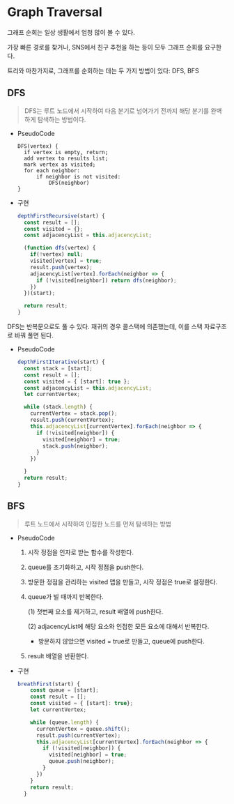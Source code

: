 # Graph Traversal

그래프 순회는 일상 생활에서 엄청 많이 볼 수 있다.

가장 빠른 경로를 찾거나, SNS에서 친구 추천을 하는 등이 모두 그래프 순회를 요구한다.

트리와 마찬가지로, 그래프를 순회하는 데는 두 가지 방법이 있다: DFS, BFS



## DFS

> DFS는 루트 노드에서 시작하여 다음 분기로 넘어가기 전까지 해당 분기를 완벽하게 탐색하는 방법이다.

* PseudoCode

  ```
  DFS(vertex) {
    if vertex is empty, return;
    add vertex to results list;
    mark vertex as visited;
    for each neighbor:
    	if neighbor is not visited:
    		DFS(neighbor)
  }
  ```

* 구현

  ```javascript
  depthFirstRecursive(start) {
    const result = [];
    const visited = {};
    const adjacencyList = this.adjacencyList;
  
    (function dfs(vertex) {
      if(!vertex) null;
      visited[vertex] = true;
      result.push(vertex);
      adjacencyList[vertex].forEach(neighbor => {
        if (!visited[neighbor]) return dfs(neighbor);
      })
    })(start);
  
    return result;
  }
  ```




DFS는 반복문으로도 풀 수 있다. 재귀의 경우 콜스택에 의존했는데, 이를 스택 자료구조로 바꿔 풀면 된다.

* PseudoCode

  ```javascript
  depthFirstIterative(start) {
    const stack = [start];
    const result = [];
    const visited = { [start]: true };
    const adjacencyList = this.adjacencyList;
    let currentVertex;
  
    while (stack.length) {
      currentVertex = stack.pop();
      result.push(currentVertex);
      this.adjacencyList[currentVertex].forEach(neighbor => {
        if (!visited[neighbor]) {
          visited[neighbor] = true;
          stack.push(neighbor);
        }
      })
  
    }
    return result;
  }
  ```



## BFS 

> 루트 노드에서 시작하여 인접한 노드를 먼저 탐색하는 방법

* PseudoCode

  1. 시작 정점을 인자로 받는 함수를 작성한다.

  2. queue를 초기화하고, 시작 정점을 push한다.

  3. 방문한 정점을 관리하는 visited 맵을 만들고, 시작 정점은 true로 설정한다.

  4. queue가 빌 때까지 반복한다.

     (1) 첫번째 요소를 제거하고, result 배열에 push한다.

     (2) adjacencyList에 해당 요소와 인접한 모든 요소에 대해서 반복한다.

     	* 방문하지 않았으면 visited = true로 만들고, queue에 push한다.

  5. result 배열을 반환한다.

* 구현

  ```javascript
  breathFirst(start) {
      const queue = [start];
      const result = [];
      const visited = { [start]: true};
      let currentVertex;
  
      while (queue.length) {
        currentVertex = queue.shift();
        result.push(currentVertex);
        this.adjacencyList[currentVertex].forEach(neighbor => {
          if (!visited[neighbor]) {
            visited[neighbor] = true;
            queue.push(neighbor);
          }
        })
      }
      return result;
    }
  ```

  

